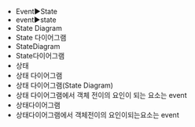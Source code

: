 ﻿- Event▶️State
- event▶️state
- State Diagram
- State 다이어그램
- StateDiagram
- State다이어그램
- 상태
- 상태 다이어그램
- 상태 다이어그램(State Diagram)
- 상태 다이어그램에서 객체 전이의 요인이 되는 요소는 event
- 상태다이어그램
- 상태다이어그램에서 객체전이의 요인이되는요소는 event
